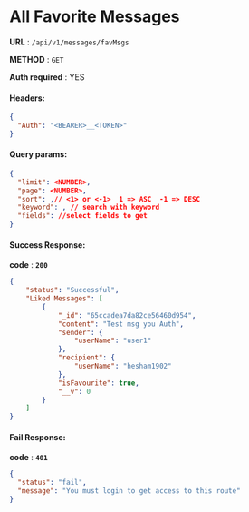 # All Favorite Messages

**URL** : `/api/v1/messages/favMsgs`

**METHOD** : `GET`

**Auth required** : YES

#### Headers:

```json
{
  "Auth": "<BEARER>__<TOKEN>"
}
```

#### Query params:

```json
{
  "limit": <NUMBER>,
  "page": <NUMBER>,
  "sort": ,// <1> or <-1>  1 => ASC  -1 => DESC
  "keyword": , // search with keyword
  "fields": //select fields to get
}
```

#### Success Response:

**code** : **`200`**

```Json
{
    "status": "Successful",
    "Liked Messages": [
        {
            "_id": "65ccadea7da82ce56460d954",
            "content": "Test msg you Auth",
            "sender": {
                "userName": "user1"
            },
            "recipient": {
                "userName": "hesham1902"
            },
            "isFavourite": true,
            "__v": 0
        }
    ]
}
```

#### Fail Response:

**code** : **`401`**

```json
{
  "status": "fail",
  "message": "You must login to get access to this route"
}
```
